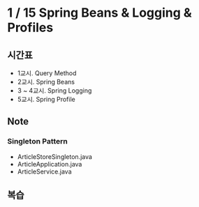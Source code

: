 # 1 / 15 Spring Beans & Logging & Profiles

## 시간표
- 1교시. Query Method
- 2교시. Spring Beans
- 3 ~ 4교시. Spring Logging
- 5교시. Spring Profile

## Note

### Singleton Pattern
- ArticleStoreSingleton.java
- ArticleApplication.java
- ArticleService.java

## 복습
